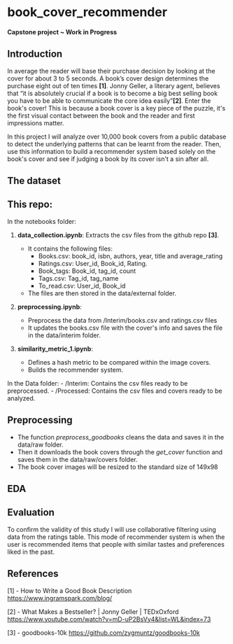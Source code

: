 # book_cover_recommender
#### Capstone project ~ Work in Progress

## Introduction

In average the reader will base their purchase decision by looking at the cover for about 3 to 5 seconds. A book’s cover design determines the purchase eight out of ten times **[1]**. Jonny Geller, a literary agent, believes that “it is absolutely crucial if a book is to become a big best selling book you have to be able to communicate the core idea easily”**[2]**. Enter the book's cover! This is because a book cover is a key piece of the puzzle, it's the first visual contact between the book and the reader and first impressions matter.

In this project I will analyze over 10,000 book covers from a public database to detect the underlying patterns that can be learnt from the reader. Then, use this information to build a recommender system based solely on the book's cover and see if judging a book by its cover isn't a sin after all.  

## The dataset



## This repo:

In the notebooks folder:
1. **data_collection.ipynb**: Extracts the csv files from the github repo **[3]**. 
    - It contains the following files:
        - Books.csv: book_id, isbn, authors, year, title and average_rating
        - Ratings.csv: User_id, Book_id, Rating. 
        - Book_tags: Book_id, tag_id, count
        - Tags.csv: Tag_id, tag_name
        - To_read.csv: User_id, Book_id 
    - The files are then stored in the data/external folder.
    
2. **preprocessing.ipynb**: 
    - Preprocess the data from /Interim/books.csv and ratings.csv files 
    - It updates the books.csv file with the cover's info and saves the file in the data/interim folder. 

3. **similarity_metric_1.ipynb**: 
    - Defines a hash metric to be compared within the image covers. 
    - Builds the recommender system. 


In the Data folder: 
    - /Interim: Contains the csv files ready to be preprocessed. 
    - /Processed: Contains the csv files and covers ready to be analyzed. 

## Preprocessing

- The function *preprocess_goodbooks* cleans the data and saves it in the data/raw folder. 
- Then it downloads the book covers through the *get_cover* function and saves them in the data/raw/covers folder. 
- The book cover images will be resized to the standard size of 149x98

## EDA


## Evaluation

To confirm the validity of this study I will use collaborative filtering using data from the ratings table. This mode of recommender system is when the user is recommended items that people with similar tastes and preferences liked in the past. 

## References

[1] - How to Write a Good Book Description
https://www.ingramspark.com/blog/

[2] - What Makes a Bestseller? | Jonny Geller | TEDxOxford
https://www.youtube.com/watch?v=mD-uP2BsVy4&list=WL&index=73

[3] - goodbooks-10k
https://github.com/zygmuntz/goodbooks-10k
